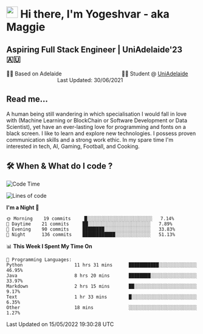 <h1><img src="https://emojis.slackmojis.com/emojis/images/1531849430/4246/blob-sunglasses.gif?1531849430" width="30"/> Hi there, I'm Yogeshvar - aka Maggie</h1>

## Aspiring Full Stack Engineer | UniAdelaide'23 🇦🇺  
🏂🏻  Based on Adelaide &nbsp;&nbsp;&nbsp;&nbsp;&nbsp;&nbsp;&nbsp;&nbsp;&nbsp;&nbsp;&nbsp;&nbsp;&nbsp;&nbsp;&nbsp;&nbsp;&nbsp;&nbsp;&nbsp;&nbsp;&nbsp;&nbsp;&nbsp;&nbsp;&nbsp;&nbsp;&nbsp;&nbsp;&nbsp;&nbsp;&nbsp;&nbsp;&nbsp;&nbsp;&nbsp;&nbsp;&nbsp;&nbsp;&nbsp;👨‍💻 Student @ [UniAdelaide](https://www.adelaide.edu.au)   &nbsp;&nbsp;&nbsp;&nbsp;&nbsp;&nbsp;&nbsp;&nbsp;&nbsp;&nbsp;&nbsp;&nbsp;&nbsp;&nbsp;&nbsp;&nbsp;&nbsp;&nbsp;&nbsp;&nbsp;&nbsp;&nbsp;&nbsp;&nbsp;&nbsp;&nbsp;&nbsp;&nbsp;&nbsp;&nbsp;&nbsp;&nbsp; &nbsp;Last Updated: 30/06/2021

## Read me...

A human being still wandering in which specialisation I would fall in love with (Machine Learning or BlockChain or Software Development or Data Scientist), yet have an ever-lasting love for programming and fonts on a black screen. I like to learn and explore new technologies. I possess proven communication skills and a strong work ethic. In my spare time I'm interested in tech, AI, Gaming, Football, and Cooking.

## 🛠 When & What do I code ?  

<!--START_SECTION:waka-->
![Code Time](http://img.shields.io/badge/Code%20Time-1%2C455%20hrs%2037%20mins-blue)

![Lines of code](https://img.shields.io/badge/From%20Hello%20World%20I%27ve%20Written-6%20Million%20lines%20of%20code-blue)

**I'm a Night 🦉** 

```text
🌞 Morning    19 commits     █░░░░░░░░░░░░░░░░░░░░░░░░   7.14% 
🌆 Daytime    21 commits     ██░░░░░░░░░░░░░░░░░░░░░░░   7.89% 
🌃 Evening    90 commits     ████████░░░░░░░░░░░░░░░░░   33.83% 
🌙 Night      136 commits    ████████████░░░░░░░░░░░░░   51.13%

```


📊 **This Week I Spent My Time On** 

```text
💬 Programming Languages: 
Python                   11 hrs 31 mins      ███████████░░░░░░░░░░░░░░   46.95% 
Java                     8 hrs 20 mins       ████████░░░░░░░░░░░░░░░░░   33.97% 
Markdown                 2 hrs 15 mins       ██░░░░░░░░░░░░░░░░░░░░░░░   9.17% 
Text                     1 hr 33 mins        █░░░░░░░░░░░░░░░░░░░░░░░░   6.35% 
Other                    18 mins             ░░░░░░░░░░░░░░░░░░░░░░░░░   1.27%

```


 Last Updated on 15/05/2022 19:30:28 UTC
<!--END_SECTION:waka-->

